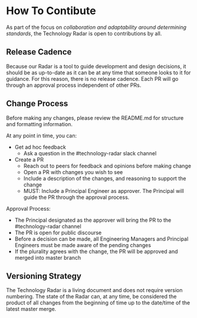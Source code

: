 # How To Contibute

As part of the focus on _collaboration and adaptability around determining standards_, the Technology Radar is open to contributions by all.
 
## Release Cadence

Because our Radar is a tool to guide development and design decisions, it should be as up-to-date as it can be at any time that someone looks to it for guidance.  For this reason, there is no release cadence.  Each PR will go through an approval process independent of other PRs.

## Change Process

Before making any changes, please review the README.md for structure and formatting information.

At any point in time, you can:
 - Get ad hoc feedback
   - Ask a question in the #technology-radar slack channel
 - Create a PR
   - Reach out to peers for feedback and opinions before making change
   - Open a PR with changes you wish to see
   - Include a description of the changes, and reasoning to support the change
   - MUST: Include a Principal Engineer as approver.  The Principal will guide the PR through the approval process.
   
Approval Process:
 - The Principal designated as the approver will bring the PR to the #technology-radar channel 
 - The PR is open for public discourse
 - Before a decision can be made, all Engineering Managers and Principal Engineers must be made aware of the pending changes  
 - If the plurality agrees with the change, the PR will be approved and merged into master branch

## Versioning Strategy

The Technology Radar is a living document and does not require version numbering.  The state of the Radar can, at any time, be considered the product of all changes from the beginning of time up to the date/time of the latest master merge.

